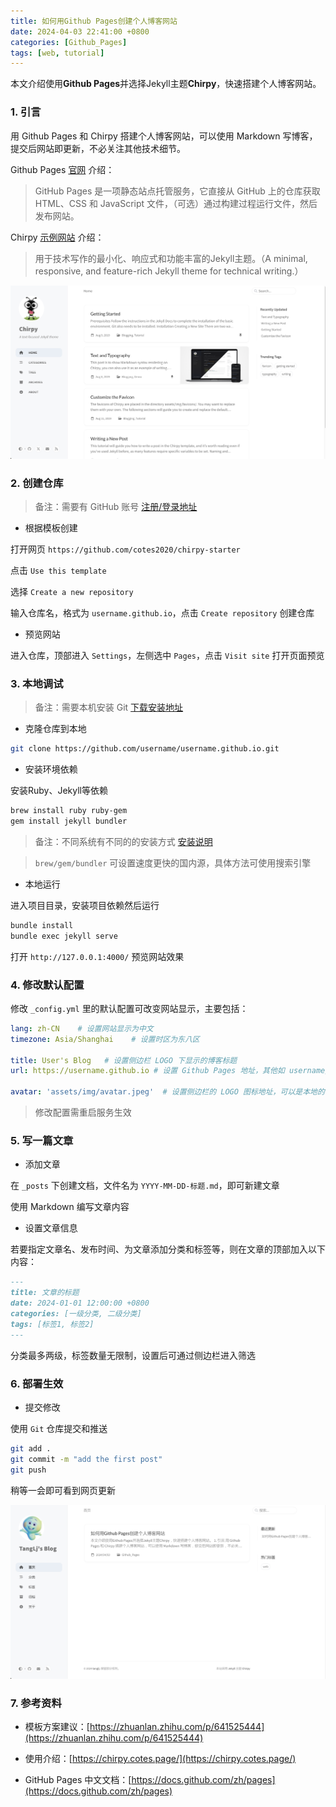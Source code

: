 ```yaml
---
title: 如何用Github Pages创建个人博客网站
date: 2024-04-03 22:41:00 +0800
categories: [Github_Pages]
tags: [web, tutorial]
---
```


本文介绍使用**Github Pages**并选择Jekyll主题**Chirpy**，快速搭建个人博客网站。

### 1. 引言

用 Github Pages 和 Chirpy 搭建个人博客网站，可以使用 Markdown 写博客，提交后网站即更新，不必关注其他技术细节。

Github Pages [官网](https://pages.github.com/) 介绍：

> GitHub Pages 是一项静态站点托管服务，它直接从 GitHub 上的仓库获取 HTML、CSS 和 JavaScript 文件，（可选）通过构建过程运行文件，然后发布网站。

Chirpy [示例网站](https://chirpy.cotes.page/) 介绍：

> 用于技术写作的最小化、响应式和功能丰富的Jekyll主题。（A minimal, responsive, and feature-rich Jekyll theme for technical writing.）

![Chirpy示例网站](assets/posts-img/001-chirpy-default.png)

### 2. 创建仓库

> 备注：需要有 GitHub 账号 [注册/登录地址](https://github.com)

- 根据模板创建

打开网页 `https://github.com/cotes2020/chirpy-starter`

点击 `Use this template`

选择 `Create a new repository`

输入仓库名，格式为 `username.github.io`，点击 `Create repository` 创建仓库

- 预览网站

进入仓库，顶部进入 `Settings`，左侧选中 `Pages`，点击 `Visit site` 打开页面预览

### 3. 本地调试

> 备注：需要本机安装 Git [下载安装地址](https://git-scm.com/)

- 克隆仓库到本地

```sh
git clone https://github.com/username/username.github.io.git
```

- 安装环境依赖

安装Ruby、Jekyll等依赖

```sh
brew install ruby ruby-gem
gem install jekyll bundler
```

> 备注：不同系统有不同的的安装方式 [安装说明](https://jekyllrb.com/docs/installation/)

> `brew/gem/bundler` 可设置速度更快的国内源，具体方法可使用搜索引擎

- 本地运行

进入项目目录，安装项目依赖然后运行

```sh
bundle install
bundle exec jekyll serve
```

打开 `http://127.0.0.1:4000/` 预览网站效果

### 4. 修改默认配置

修改 `_config.yml` 里的默认配置可改变网站显示，主要包括：

``` yml
lang: zh-CN    # 设置网站显示为中文
timezone: Asia/Shanghai    # 设置时区为东八区

title: User's Blog   # 设置侧边栏 LOGO 下显示的博客标题
url: https://username.github.io # 设置 Github Pages 地址，其他如 username/name/email，设置Github账号信息

avatar: 'assets/img/avatar.jpeg'  # 设置侧边栏的 LOGO 图标地址，可以是本地的也可以是外部的
```

> 修改配置需重启服务生效

### 5. 写一篇文章

- 添加文章

在 `_posts` 下创建文档，文件名为 `YYYY-MM-DD-标题.md`，即可新建文章

使用 Markdown 编写文章内容

- 设置文章信息

若要指定文章名、发布时间、为文章添加分类和标签等，则在文章的顶部加入以下内容：

``` markdown
---
title: 文章的标题
date: 2024-01-01 12:00:00 +0800
categories: [一级分类, 二级分类]
tags: [标签1, 标签2]
---
```

分类最多两级，标签数量无限制，设置后可通过侧边栏进入筛选

### 6. 部署生效

- 提交修改

使用 `Git` 仓库提交和推送
``` sh
git add .
git commit -m "add the first post"
git push
```

稍等一会即可看到网页更新

![网站预览](assets/posts-img/001-chirpy-one-blog.png)


### 7. 参考资料

- 模板方案建议：[https://zhuanlan.zhihu.com/p/641525444](https://zhuanlan.zhihu.com/p/641525444)

- 使用介绍：[https://chirpy.cotes.page/](https://chirpy.cotes.page/)

- GitHub Pages 中文文档：[https://docs.github.com/zh/pages](https://docs.github.com/zh/pages)
